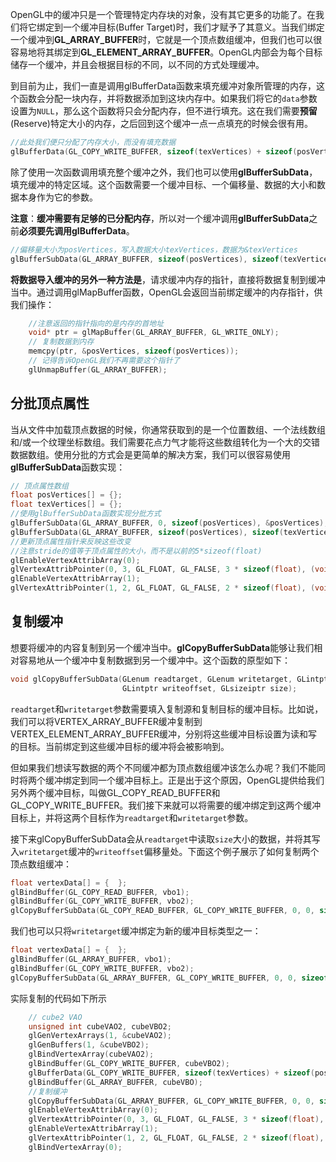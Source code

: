 OpenGL中的缓冲只是一个管理特定内存块的对象，没有其它更多的功能了。在我们将它绑定到一个缓冲目标(Buffer Target)时，我们才赋予了其意义。当我们绑定一个缓冲到**GL_ARRAY_BUFFER**时，它就是一个顶点数组缓冲，但我们也可以很容易地将其绑定到**GL_ELEMENT_ARRAY_BUFFER**。OpenGL内部会为每个目标储存一个缓冲，并且会根据目标的不同，以不同的方式处理缓冲。

到目前为止，我们一直是调用glBufferData函数来填充缓冲对象所管理的内存，这个函数会分配一块内存，并将数据添加到这块内存中。如果我们将它的`data`参数设置为`NULL`，那么这个函数将只会分配内存，但不进行填充。这在我们需要**预留**(Reserve)特定大小的内存，之后回到这个缓冲一点一点填充的时候会很有用。

```c++
//此处我们便只分配了内存大小，而没有填充数据
glBufferData(GL_COPY_WRITE_BUFFER, sizeof(texVertices) + sizeof(posVertices), NULL, GL_STATIC_DRAW);
```

除了使用一次函数调用填充整个缓冲之外，我们也可以使用**glBufferSubData**，填充缓冲的特定区域。这个函数需要一个缓冲目标、一个偏移量、数据的大小和数据本身作为它的参数。

**注意**：**缓冲需要有足够的已分配内存**，所以对一个缓冲调用**glBufferSubData**之前**必须要先调用glBufferData**。

```c++
//偏移量大小为posVertices，写入数据大小texVertices，数据为&texVertices
glBufferSubData(GL_ARRAY_BUFFER, sizeof(posVertices), sizeof(texVertices), &texVertices);
```

**将数据导入缓冲的另外一种方法是**，请求缓冲内存的指针，直接将数据复制到缓冲当中。通过调用glMapBuffer函数，OpenGL会返回当前绑定缓冲的内存指针，供我们操作：

```c++
    //注意返回的指针指向的是内存的首地址
	void* ptr = glMapBuffer(GL_ARRAY_BUFFER, GL_WRITE_ONLY);
    // 复制数据到内存
    memcpy(ptr, &posVertices, sizeof(posVertices));
    // 记得告诉OpenGL我们不再需要这个指针了
    glUnmapBuffer(GL_ARRAY_BUFFER);
```

## 分批顶点属性

当从文件中加载顶点数据的时候，你通常获取到的是一个位置数组、一个法线数组和/或一个纹理坐标数组。我们需要花点力气才能将这些数组转化为一个大的交错数据数组。使用分批的方式会是更简单的解决方案，我们可以很容易使用**glBufferSubData**函数实现：

```c++
// 顶点属性数组
float posVertices[] = {};
float texVertices[] = {};
//使用glBufferSubData函数实现分批方式
glBufferSubData(GL_ARRAY_BUFFER, 0, sizeof(posVertices), &posVertices);
glBufferSubData(GL_ARRAY_BUFFER, sizeof(posVertices), sizeof(texVertices), &texVertices);
//更新顶点属性指针来反映这些改变
//注意stride的值等于顶点属性的大小，而不是以前的5*sizeof(float)
glEnableVertexAttribArray(0);
glVertexAttribPointer(0, 3, GL_FLOAT, GL_FALSE, 3 * sizeof(float), (void*)0);
glEnableVertexAttribArray(1);
glVertexAttribPointer(1, 2, GL_FLOAT, GL_FALSE, 2 * sizeof(float), (void*)(sizeof(posVertices)));
```

## 复制缓冲

想要将缓冲的内容复制到另一个缓冲当中。**glCopyBufferSubData**能够让我们相对容易地从一个缓冲中复制数据到另一个缓冲中。这个函数的原型如下：

```c++
void glCopyBufferSubData(GLenum readtarget, GLenum writetarget, GLintptr readoffset,
                         GLintptr writeoffset, GLsizeiptr size);
```

`readtarget`和`writetarget`参数需要填入复制源和复制目标的缓冲目标。比如说，我们可以将VERTEX_ARRAY_BUFFER缓冲复制到VERTEX_ELEMENT_ARRAY_BUFFER缓冲，分别将这些缓冲目标设置为读和写的目标。当前绑定到这些缓冲目标的缓冲将会被影响到。

但如果我们想读写数据的两个不同缓冲都为顶点数组缓冲该怎么办呢？我们不能同时将两个缓冲绑定到同一个缓冲目标上。正是出于这个原因，OpenGL提供给我们另外两个缓冲目标，叫做GL_COPY_READ_BUFFER和GL_COPY_WRITE_BUFFER。我们接下来就可以将需要的缓冲绑定到这两个缓冲目标上，并将这两个目标作为`readtarget`和`writetarget`参数。

接下来glCopyBufferSubData会从`readtarget`中读取`size`大小的数据，并将其写入`writetarget`缓冲的`writeoffset`偏移量处。下面这个例子展示了如何复制两个顶点数组缓冲：

```c++
float vertexData[] = {  };
glBindBuffer(GL_COPY_READ_BUFFER, vbo1);
glBindBuffer(GL_COPY_WRITE_BUFFER, vbo2);
glCopyBufferSubData(GL_COPY_READ_BUFFER, GL_COPY_WRITE_BUFFER, 0, 0, sizeof(vertexData));
```

我们也可以只将`writetarget`缓冲绑定为新的缓冲目标类型之一：

```c++
float vertexData[] = {  };
glBindBuffer(GL_ARRAY_BUFFER, vbo1);
glBindBuffer(GL_COPY_WRITE_BUFFER, vbo2);
glCopyBufferSubData(GL_ARRAY_BUFFER, GL_COPY_WRITE_BUFFER, 0, 0, sizeof(vertexData));
```

实际复制的代码如下所示

```c++
    // cube2 VAO
    unsigned int cubeVAO2, cubeVBO2;
    glGenVertexArrays(1, &cubeVAO2);
    glGenBuffers(1, &cubeVBO2);
    glBindVertexArray(cubeVAO2);
    glBindBuffer(GL_COPY_WRITE_BUFFER, cubeVBO2);
    glBufferData(GL_COPY_WRITE_BUFFER, sizeof(texVertices) + sizeof(posVertices), NULL, GL_STATIC_DRAW);
    glBindBuffer(GL_ARRAY_BUFFER, cubeVBO);
    //复制缓冲
    glCopyBufferSubData(GL_ARRAY_BUFFER, GL_COPY_WRITE_BUFFER, 0, 0, sizeof(texVertices) + sizeof(posVertices));
    glEnableVertexAttribArray(0);
    glVertexAttribPointer(0, 3, GL_FLOAT, GL_FALSE, 3 * sizeof(float), (void*)0);
    glEnableVertexAttribArray(1);
    glVertexAttribPointer(1, 2, GL_FLOAT, GL_FALSE, 2 * sizeof(float), (void*)(sizeof(posVertices)));
    glBindVertexArray(0);
```


